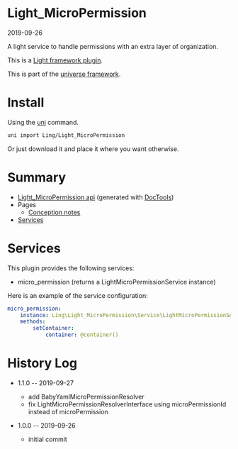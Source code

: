 Light_MicroPermission
===========
2019-09-26



A light service to handle permissions with an extra layer of organization.

This is a [Light framework plugin](https://github.com/lingtalfi/Light/blob/master/doc/pages/plugin.md).

This is part of the [universe framework](https://github.com/karayabin/universe-snapshot).


Install
==========
Using the [uni](https://github.com/lingtalfi/universe-naive-importer) command.
```bash
uni import Ling/Light_MicroPermission
```

Or just download it and place it where you want otherwise.






Summary
===========
- [Light_MicroPermission api](https://github.com/lingtalfi/Light_MicroPermission/blob/master/doc/api/Ling/Light_MicroPermission.md) (generated with [DocTools](https://github.com/lingtalfi/DocTools))
- Pages
    - [Conception notes](https://github.com/lingtalfi/Light_MicroPermission/blob/master/doc/pages/conception-notes.md)
- [Services](#services)



Services
=========


This plugin provides the following services:

- micro_permission (returns a LightMicroPermissionService instance)



Here is an example of the service configuration:

```yaml
micro_permission:
    instance: Ling\Light_MicroPermission\Service\LightMicroPermissionService
    methods:
        setContainer:
            container: @container()

```



History Log
=============

- 1.1.0 -- 2019-09-27

    - add BabyYamlMicroPermissionResolver
    - fix LightMicroPermissionResolverInterface using microPermissionId instead of microPermission
    
- 1.0.0 -- 2019-09-26

    - initial commit